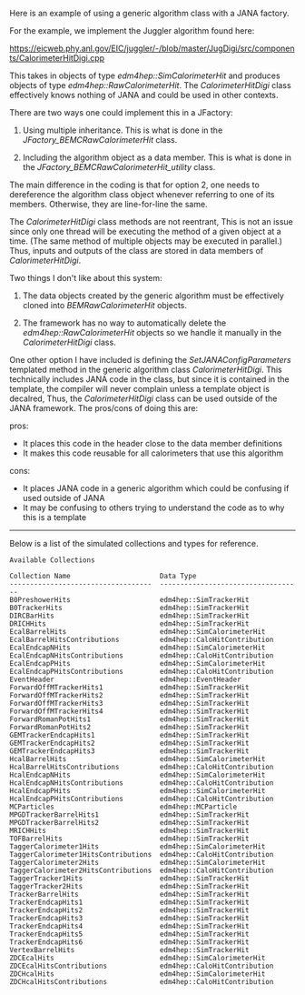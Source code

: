 
Here is an example of using a generic algorithm class with a JANA factory.

For the example, we implement the Juggler algorithm found here:

https://eicweb.phy.anl.gov/EIC/juggler/-/blob/master/JugDigi/src/components/CalorimeterHitDigi.cpp

This takes in objects of type _edm4hep::SimCalorimeterHit_ and produces
objects of type _edm4hep::RawCalorimeterHit_. The _CalorimeterHitDigi_ class
effectively knows nothing of JANA and could be used in other contexts.

There are two ways one could implement this in a JFactory:

1. Using multiple inheritance. This is what is done in the _JFactory_BEMCRawCalorimeterHit_ class.

2. Including the algorithm object as a data member. This is what is done in the
_JFactory_BEMCRawCalorimeterHit_utility_ class.

The main difference in the coding is that for option 2, one needs to dereference the algorithm
class object whenever referring to one of its members. Otherwise, they are line-for-line the same.

The _CalorimeterHitDigi_ class methods are not reentrant, This is not an issue
since only one thread will be executing the method of a given object at a time.
(The same method of multiple objects may be executed in parallel.) Thus,
inputs and outputs of the class are stored in data members of _CalorimeterHitDigi_.

Two things I don't like about this system:

1. The data objects created by the generic algorithm must be effectively cloned into
   _BEMRawCalorimeterHit_ objects.

2. The framework has no way to automatically delete the _edm4hep::RawCalorimeterHit_ objects
so we handle it manually in the _CalorimeterHitDigi_ class.


One other option I have included is defining the _SetJANAConfigParameters_ templated method
in the generic algorithm class _CalorimeterHitDigi_. This technically includes JANA code
in the class, but since it is contained in the template, the compiler will never complain
unless a template object is decalred, Thus, the _CalorimeterHitDigi_ class can be used
outside of the JANA framework. The pros/cons of doing this are:

pros:
- It places this code in the header close to the data member definitions
- It makes this code reusable for all calorimeters that use this algorithm

cons:
- It places JANA code in a generic algorithm which could be confusing if used
  outside of JANA
- It may be confusing to others trying to understand the code as to why this
  is a template




<hr>

Below is a list of the simulated collections and types for reference.

~~~
Available Collections

Collection Name                      Data Type
-----------------------------------  -----------------------------------
B0PreshowerHits                      edm4hep::SimTrackerHit
B0TrackerHits                        edm4hep::SimTrackerHit
DIRCBarHits                          edm4hep::SimTrackerHit
DRICHHits                            edm4hep::SimTrackerHit
EcalBarrelHits                       edm4hep::SimCalorimeterHit
EcalBarrelHitsContributions          edm4hep::CaloHitContribution
EcalEndcapNHits                      edm4hep::SimCalorimeterHit
EcalEndcapNHitsContributions         edm4hep::CaloHitContribution
EcalEndcapPHits                      edm4hep::SimCalorimeterHit
EcalEndcapPHitsContributions         edm4hep::CaloHitContribution
EventHeader                          edm4hep::EventHeader
ForwardOffMTrackerHits1              edm4hep::SimTrackerHit
ForwardOffMTrackerHits2              edm4hep::SimTrackerHit
ForwardOffMTrackerHits3              edm4hep::SimTrackerHit
ForwardOffMTrackerHits4              edm4hep::SimTrackerHit
ForwardRomanPotHits1                 edm4hep::SimTrackerHit
ForwardRomanPotHits2                 edm4hep::SimTrackerHit
GEMTrackerEndcapHits1                edm4hep::SimTrackerHit
GEMTrackerEndcapHits2                edm4hep::SimTrackerHit
GEMTrackerEndcapHits3                edm4hep::SimTrackerHit
HcalBarrelHits                       edm4hep::SimCalorimeterHit
HcalBarrelHitsContributions          edm4hep::CaloHitContribution
HcalEndcapNHits                      edm4hep::SimCalorimeterHit
HcalEndcapNHitsContributions         edm4hep::CaloHitContribution
HcalEndcapPHits                      edm4hep::SimCalorimeterHit
HcalEndcapPHitsContributions         edm4hep::CaloHitContribution
MCParticles                          edm4hep::MCParticle
MPGDTrackerBarrelHits1               edm4hep::SimTrackerHit
MPGDTrackerBarrelHits2               edm4hep::SimTrackerHit
MRICHHits                            edm4hep::SimTrackerHit
TOFBarrelHits                        edm4hep::SimTrackerHit
TaggerCalorimeter1Hits               edm4hep::SimCalorimeterHit
TaggerCalorimeter1HitsContributions  edm4hep::CaloHitContribution
TaggerCalorimeter2Hits               edm4hep::SimCalorimeterHit
TaggerCalorimeter2HitsContributions  edm4hep::CaloHitContribution
TaggerTracker1Hits                   edm4hep::SimTrackerHit
TaggerTracker2Hits                   edm4hep::SimTrackerHit
TrackerBarrelHits                    edm4hep::SimTrackerHit
TrackerEndcapHits1                   edm4hep::SimTrackerHit
TrackerEndcapHits2                   edm4hep::SimTrackerHit
TrackerEndcapHits3                   edm4hep::SimTrackerHit
TrackerEndcapHits4                   edm4hep::SimTrackerHit
TrackerEndcapHits5                   edm4hep::SimTrackerHit
TrackerEndcapHits6                   edm4hep::SimTrackerHit
VertexBarrelHits                     edm4hep::SimTrackerHit
ZDCEcalHits                          edm4hep::SimCalorimeterHit
ZDCEcalHitsContributions             edm4hep::CaloHitContribution
ZDCHcalHits                          edm4hep::SimCalorimeterHit
ZDCHcalHitsContributions             edm4hep::CaloHitContribution
~~~
